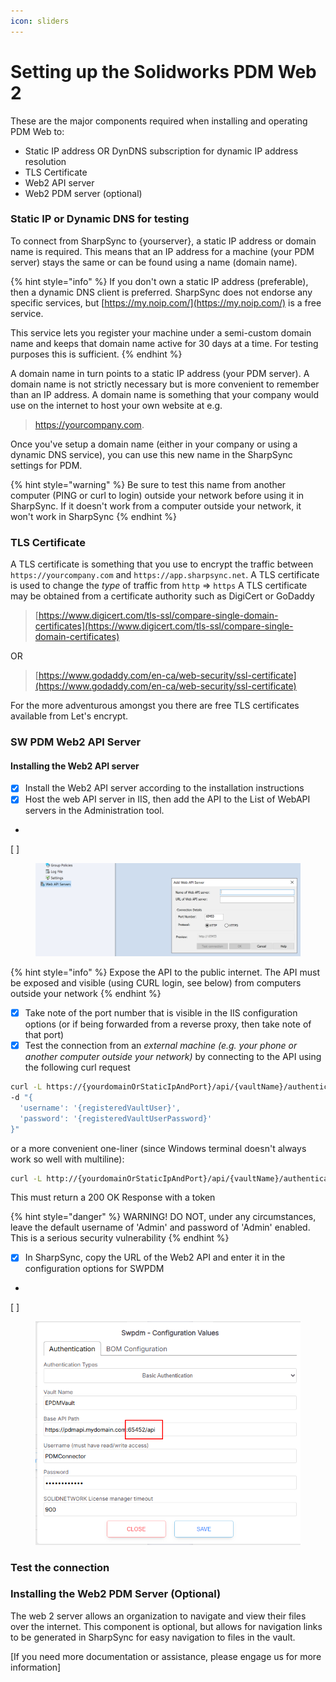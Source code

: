 ```yaml
---
icon: sliders
---
```


# Setting up the Solidworks PDM Web 2

These are the major components required when installing and operating PDM Web to:

* Static IP address OR DynDNS subscription for dynamic IP address resolution
* TLS Certificate
* Web2 API server
* Web2 PDM server (optional)

### Static IP or Dynamic DNS for testing

To connect from SharpSync to {yourserver}, a static IP address or domain name is required. This means that an IP address for a machine (your PDM server) stays the same or can be found using a name (domain name).&#x20;

{% hint style="info" %}
If you don't own a static IP address (preferable), then a dynamic DNS client is preferred. SharpSync does not endorse any specific services, but [https://my.noip.com/](https://my.noip.com/) is a free service.

This service lets you register your machine under a semi-custom domain name and keeps that domain name active for 30 days at a time. For testing purposes this is sufficient.
{% endhint %}



A domain name in turn points to a static IP address (your PDM server). A domain name is not strictly necessary but is more convenient to remember than an IP address. A domain name is something that your company would use on the internet to host your own website at e.g.

> https://yourcompany.com.

Once you've setup a domain name (either in your company or using a dynamic DNS service), you can use this new name in the SharpSync settings for PDM.&#x20;

{% hint style="warning" %}
Be sure to test this name from another computer (PING or curl to login) outside your network before using it in SharpSync. If it doesn't work from a computer outside your network, it won't work in SharpSync
{% endhint %}

### TLS Certificate

A TLS certificate is something that you use to encrypt the traffic between `https://yourcompany.com` and `https://app.sharpsync.net`. A TLS certificate is used to change the _type_ of traffic from `http` => `https` A TLS certificate may be obtained from a certificate authority such as DigiCert or GoDaddy

> [https://www.digicert.com/tls-ssl/compare-single-domain-certificates](https://www.digicert.com/tls-ssl/compare-single-domain-certificates)

OR

> [https://www.godaddy.com/en-ca/web-security/ssl-certificate](https://www.godaddy.com/en-ca/web-security/ssl-certificate)

For the more adventurous amongst you there are free TLS certificates available from Let's encrypt.

### SW PDM Web2 API Server

#### Installing the Web2 API server

* [x] Install the Web2 API server according to the installation instructions
* [x] Host the web API server in IIS, then add the API to the List of WebAPI servers in the Administration tool.
*
[ ] 
    <figure><img src="../../.gitbook/assets/image (35).png" alt=""><figcaption></figcaption></figure>

{% hint style="info" %}
Expose the API to the public internet. The API must be exposed and visible (using CURL login, see below) from computers outside your network
{% endhint %}

* [x] Take note of the port number that is visible in the IIS configuration options (or if being forwarded from a reverse proxy, then take note of that port)
* [x] Test the connection from an _external machine (e.g. your phone or another computer outside your network)_ by connecting to the API using the following curl request&#x20;

```bash
curl -L https://{yourdomainOrStaticIpAndPort}/api/{vaultName}/authenticate \
-d "{
  'username': '{registeredVaultUser}',
  'password': '{registeredVaultUserPassword}'
}"
```

or a more convenient one-liner (since Windows terminal doesn't always work so well with multiline):

```bash
curl -L http://{yourdomainOrStaticIpAndPort}/api/{vaultName}/authenticate -H "Content-Type: application/json" -d "{ 'Username': 'admin', 'Password': 'admin' }"
```



This must return a 200 OK Response with a token

{% hint style="danger" %}
WARNING! DO NOT, under any circumstances, leave the default username of 'Admin' and password of 'Admin' enabled. This is a serious security vulnerability
{% endhint %}



* [x] In SharpSync,  copy the URL of the Web2 API and enter it in the configuration options for SWPDM
*
[ ] 
    <figure><img src="../../.gitbook/assets/swpdm_module_auth_port_config.png" alt=""><figcaption></figcaption></figure>

###

### Test the connection



### Installing the Web2 PDM Server (Optional)

The web 2 server allows an organization to navigate and view their files over the internet. This component is optional, but allows for navigation links to be generated in SharpSync for easy navigation to files in the vault.

\[If you need more documentation or assistance, please engage us for more information]
